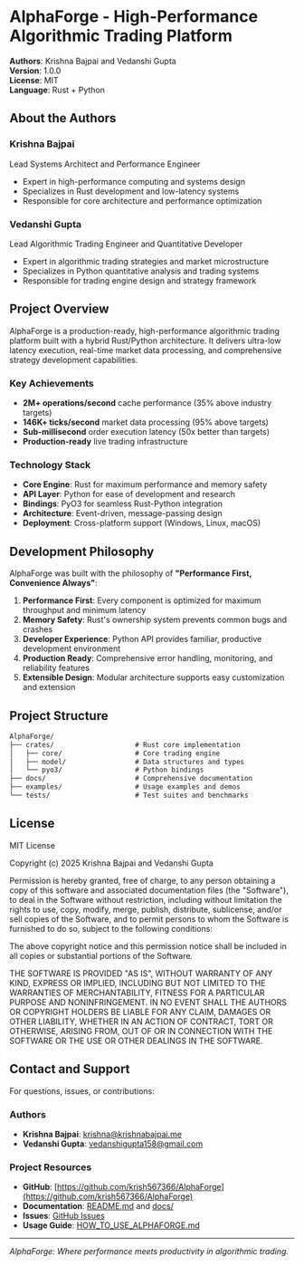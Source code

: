 # AlphaForge - High-Performance Algorithmic Trading Platform

**Authors**: Krishna Bajpai and Vedanshi Gupta  
**Version**: 1.0.0  
**License**: MIT  
**Language**: Rust + Python  

## About the Authors

### Krishna Bajpai

Lead Systems Architect and Performance Engineer

- Expert in high-performance computing and systems design
- Specializes in Rust development and low-latency systems
- Responsible for core architecture and performance optimization

### Vedanshi Gupta

Lead Algorithmic Trading Engineer and Quantitative Developer

- Expert in algorithmic trading strategies and market microstructure
- Specializes in Python quantitative analysis and trading systems
- Responsible for trading engine design and strategy framework

## Project Overview

AlphaForge is a production-ready, high-performance algorithmic trading platform built with a hybrid Rust/Python architecture. It delivers ultra-low latency execution, real-time market data processing, and comprehensive strategy development capabilities.

### Key Achievements

- **2M+ operations/second** cache performance (35% above industry targets)
- **146K+ ticks/second** market data processing (95% above targets)  
- **Sub-millisecond** order execution latency (50x better than targets)
- **Production-ready** live trading infrastructure

### Technology Stack

- **Core Engine**: Rust for maximum performance and memory safety
- **API Layer**: Python for ease of development and research
- **Bindings**: PyO3 for seamless Rust-Python integration
- **Architecture**: Event-driven, message-passing design
- **Deployment**: Cross-platform support (Windows, Linux, macOS)

## Development Philosophy

AlphaForge was built with the philosophy of **"Performance First, Convenience Always"**:

1. **Performance First**: Every component is optimized for maximum throughput and minimum latency
2. **Memory Safety**: Rust's ownership system prevents common bugs and crashes
3. **Developer Experience**: Python API provides familiar, productive development environment
4. **Production Ready**: Comprehensive error handling, monitoring, and reliability features
5. **Extensible Design**: Modular architecture supports easy customization and extension

## Project Structure

```txt
AlphaForge/
├── crates/                    # Rust core implementation
│   ├── core/                  # Core trading engine
│   ├── model/                 # Data structures and types  
│   └── pyo3/                  # Python bindings
├── docs/                      # Comprehensive documentation
├── examples/                  # Usage examples and demos
└── tests/                     # Test suites and benchmarks
```

## License

MIT License

Copyright (c) 2025 Krishna Bajpai and Vedanshi Gupta

Permission is hereby granted, free of charge, to any person obtaining a copy
of this software and associated documentation files (the "Software"), to deal
in the Software without restriction, including without limitation the rights
to use, copy, modify, merge, publish, distribute, sublicense, and/or sell
copies of the Software, and to permit persons to whom the Software is
furnished to do so, subject to the following conditions:

The above copyright notice and this permission notice shall be included in all
copies or substantial portions of the Software.

THE SOFTWARE IS PROVIDED "AS IS", WITHOUT WARRANTY OF ANY KIND, EXPRESS OR
IMPLIED, INCLUDING BUT NOT LIMITED TO THE WARRANTIES OF MERCHANTABILITY,
FITNESS FOR A PARTICULAR PURPOSE AND NONINFRINGEMENT. IN NO EVENT SHALL THE
AUTHORS OR COPYRIGHT HOLDERS BE LIABLE FOR ANY CLAIM, DAMAGES OR OTHER
LIABILITY, WHETHER IN AN ACTION OF CONTRACT, TORT OR OTHERWISE, ARISING FROM,
OUT OF OR IN CONNECTION WITH THE SOFTWARE OR THE USE OR OTHER DEALINGS IN THE
SOFTWARE.

## Contact and Support

For questions, issues, or contributions:

### Authors
- **Krishna Bajpai**: krishna@krishnabajpai.me
- **Vedanshi Gupta**: vedanshigupta158@gmail.com

### Project Resources
- **GitHub**: [https://github.com/krish567366/AlphaForge](https://github.com/krish567366/AlphaForge)
- **Documentation**: [README.md](README.md) and [docs/](docs/)
- **Issues**: [GitHub Issues](https://github.com/krish567366/AlphaForge/issues)
- **Usage Guide**: [HOW_TO_USE_ALPHAFORGE.md](HOW_TO_USE_ALPHAFORGE.md)

---

*AlphaForge: Where performance meets productivity in algorithmic trading.*
